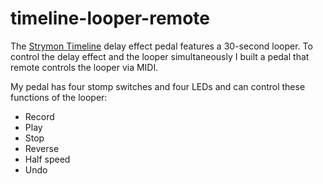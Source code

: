 # timeline-looper-remote

The [Strymon Timeline](https://www.strymon.net/product/timeline/) delay effect pedal features a 30-second looper. To control the delay effect and the looper simultaneously I built a pedal that remote controls the looper via MIDI.

My pedal has four stomp switches and four LEDs and can control these functions of the looper:
* Record
* Play
* Stop
* Reverse
* Half speed
* Undo
